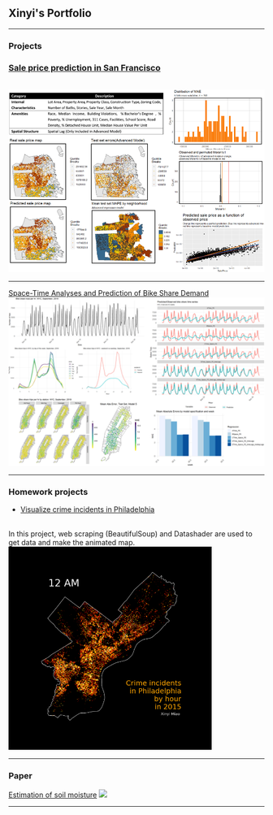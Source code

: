 ## Xinyi's Portfolio

---

### Projects

### [Sale price prediction in San Francisco](/html/salesPredictionSF.html)
<br>
<img src="images/saleSF.png?raw=true"/>

---
[Space-Time Analyses and Prediction of Bike Share Demand](/bikesharedAnalysis)
<br>
<img src="images/bikePredict.png?raw=true">

---

### Homework projects

- [Visualize crime incidents in Philadelphia](https://nbviewer.jupyter.org/github/XinyiMsumyee/HomeworkProjectForMUSA620/blob/master/assignment-5_Xinyi_Miao.ipynb)
<br>
In this project, web scraping (BeautifulSoup) and Datashader are used to get data and make the animated map.
<br>
<img src="images/crimes_hour.gif?raw=true" style="width:400px;height:400px;">

---

### Paper
[Estimation of soil moisture](/pdf/soilMoisture.pdf)
<img src="images/soilMoisture_poster.jpg?raw=true"/>


---